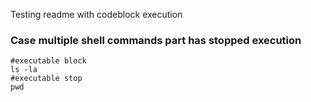Testing readme with codeblock execution


### Case multiple shell commands part has stopped execution 
```
#executable block
ls -la
#executable stop
pwd
```
